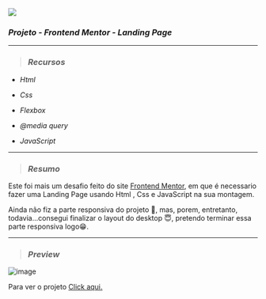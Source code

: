 <img src="https://img.shields.io/badge/Projec.-Landing Page-purple?style=plastic&logo=appveyor"/>

### _Projeto - Frontend Mentor - Landing Page_

---

>### _Recursos_
  
  - _Html_
  
  - _Css_
  
  - _Flexbox_
  
  - _@media query_
  
  - _JavaScript_
  
  ---
  
>### _Resumo_

<p> Este foi mais um desafio feito do site <a href="https://www.frontendmentor.io/">Frontend Mentor</a>, em que é necessario fazer uma Landing Page usando Html , Css e JavaScript na sua montagem.</p>
<p> Ainda não fiz a parte responsiva do projeto 💨, mas, porem, entretanto, todavia...consegui finalizar o layout do desktop 😇, pretendo terminar essa parte responsiva logo😁.</p>

---

>### _Preview_
![image](https://user-images.githubusercontent.com/119053161/227234996-8aa2fad2-cdd7-4c0a-bcb5-eeddf29a918f.png)

Para ver o projeto <a href="https://glitzdev.github.io/projeto-landing-page/" target="_blank">Click aqui.</a>
